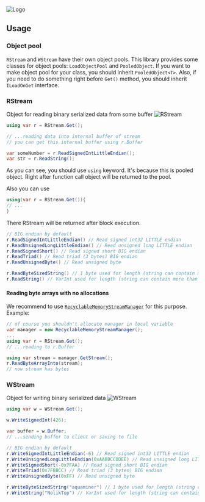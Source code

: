 ![Logo](https://sun9-25.userapi.com/impg/Z_oULCJHzgrr8l22O048N_REH2hUG3-RHiVWgA/oQ9MU1Vo-ls.jpg?size=800x200&quality=96&sign=254c0647e859483d82053c6be7b0542f&type=album)


## Usage

### Object pool
`RStream` and `WStream` have their own object pools.
This library provides some classes for object pools: 
`LoadObjectPool` and `PooledObject`.
If you want to make object pool for your class, you should inherit
`PooledObject<T>`. 
Also, if you need to do something right before `Get()` method, you should
inherit `ILoadOnGet` interface.

### RStream
Object for reading binary serialized data from some buffer
![RStream](https://sun9-39.userapi.com/impg/MLVKKxjI7nGmrZ8syqx1RPXb2ILCAEGwLIawlw/afOuQqziNmY.jpg?size=800x200&quality=96&sign=050301fc0dc1aa04066a3d51721b2fef&type=album)

```c#
using var r = RStream.Get();

// ...reading data into internal buffer of stream
// you can get this internal buffer using r.Buffer

var someNumber = r.ReadSignedIntLittleEndian();
var str = r.ReadString();
```

As you can see, you should use `using` keyword.
It's because this is pooled object. Right after 
function call object will be returned to the pool.

Also you can use 
```c#
using(var r = RStream.Get()){
// ...
}
```
There RStream will be returned after block execution.

```c#
// BIG endian by default
r.ReadSignedIntLittleEndian() // Read signed int32 LITTLE endian
r.ReadUnsignedLongLittleEndian() // Read unsigned long LITTLE endian 
r.ReadSignedShort() // Read signed short BIG endian
r.ReadTriad() // Read triad (3 bytes) BIG endian
r.ReadUnsignedByte() // Read unsigned byte

r.ReadByteSizedString() // 1 byte used for length (string can contain max 255 bytes)
r.ReadString() // VarInt used for length (string can contain more than 255 bytes)
```

#### Reading byte arrays with no allocations
We recommend to use [`RecyclableMemoryStreamManager`](https://github.com/microsoft/Microsoft.IO.RecyclableMemoryStream) for this purpose.
Example:
```c#
// of course you shouldn't allocate manager in local variable
var manager = new RecyclableMemoryStreamManager();
...
using var r = RStream.Get();
// ...reading to r.Buffer

using var stream = manager.GetStream();
r.ReadByteArrayInto(stream);
// now stream has bytes
```

### WStream
Object for writing binary serialized data
![WStream](https://sun9-10.userapi.com/impg/uLQXH6jIkgEU97200JRk4w4dRcCJ8UQ0QjA1ug/CymP8bJ1FNE.jpg?size=800x200&quality=96&sign=6cce4d8ef5359fdce532d02ad0e3dfd5&type=album)

```c#
using var w = WStream.Get();

w.WriteSignedInt(426);

var buffer = w.Buffer;
// ...sending buffer to client or saving to file
```

```c#
// BIG endian by default
r.WriteSignedIntLittleEndian(-6) // Read signed int32 LITTLE endian
r.WriteUnsignedLongLittleEndian(0xAABBCCDDEE) // Read unsigned long LITTLE endian 
r.WriteSignedShort(-0x7FAA) // Read signed short BIG endian
r.WriteTriad(0x7FBBCC) // Read triad (3 bytes) BIG endian
r.WriteUnsignedByte(0xFF) // Read unsigned byte

r.WriteByteSizedString("aquaminer") // 1 byte used for length (string can contain max 255 bytes)
r.WriteString("NolikTop") // VarInt used for length (string can contain more than 255 bytes)
```